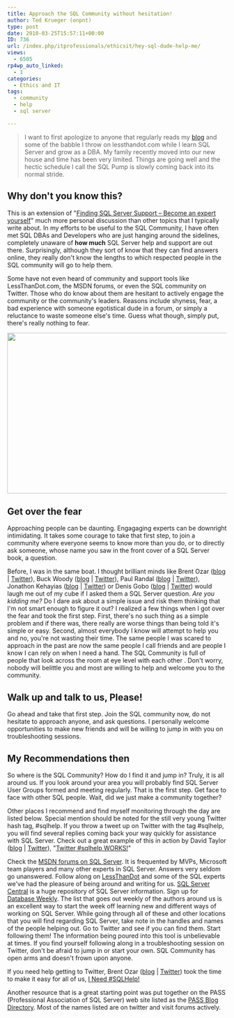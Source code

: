 ```yaml
---
title: Approach the SQL Community without hesitation!
author: Ted Krueger (onpnt)
type: post
date: 2010-03-25T15:57:11+00:00
ID: 736
url: /index.php/itprofessionals/ethicsit/hey-sql-dude-help-me/
views:
  - 6505
rp4wp_auto_linked:
  - 1
categories:
  - Ethics and IT
tags:
  - community
  - help
  - sql server

---
```

> I want to first apologize to anyone that regularly reads my [blog][1] and some of the babble I throw on lessthandot.com while I learn SQL Server and grow as a DBA. My family recently moved into our new house and time has been very limited. Things are going well and the hectic schedule I call the SQL Pump is slowly coming back into its normal stride.

## Why don't you know this?

This is an extension of "[Finding SQL Server Support – Become an expert yourself][2]" much more personal discussion than other topics that I typically write about. In my efforts to be useful to the SQL Community, I have often met SQL DBAs and Developers who are just hanging around the sidelines, completely unaware of **how much** SQL Server help and support are out there. Surprisingly, although they sort of know that they can find answers online, they really don't know the lengths to which respected people in the SQL community will go to help them. 

Some have not even heard of community and support tools like LessThanDot.com, the MSDN forums, or even the SQL community on Twitter. Those who do know about them are hesitant to actively engage the community or the community's leaders. Reasons include shyness, fear, a bad experience with someone egotistical dude in a forum, or simply a reluctance to waste someone else's time. Guess what though, simply put, there's really nothing to fear. 

<div class="image_block">
  <img src="/wp-content/uploads/blogs/ITProfessionals/community.jpg" alt="" title="" width="534" height="368" />
</div>

## Get over the fear

Approaching people can be daunting. Engagaging experts can be downright intimidating. It takes some courage to take that first step, to join a community where everyone seems to know more than you do, or to directly ask someone, whose name you saw in the front cover of a SQL Server book, a question.
  

  
Before, I was in the same boat. I thought brilliant minds like Brent Ozar ([blog][3] | [Twitter][4]), Buck Woody ([blog][5] | [Twitter][6]), Paul Randal ([blog][7] | [Twitter][8]), Jonathon Kehayias ([blog][9] | [Twitter][10]) or Denis Gobo ([blog][11] | [Twitter][12]) would laugh me out of my cube if I asked them a SQL Server question. _Are you kidding me?_ Do I dare ask about a simple issue and risk them thinking that I'm not smart enough to figure it out? I realized a few things when I got over the fear and took the first step. First, there's no such thing as a simple problem and if there was, there really are worse things than being told it's simple or easy. Second, almost everybody I know will attempt to help you and no, you're not wasting their time. The same people I was scared to approach in the past are now the same people I call friends and are people I know I can rely on when I need a hand. The SQL Community is full of people that look across the room at eye level with each other . Don't worry, nobody will belittle you and most are willing to help and welcome you to the community. 

## Walk up and talk to us, Please!

Go ahead and take that first step. Join the SQL community now, do not hesitate to approach anyone, and ask questions. I personally welcome opportunities to make new friends and will be willing to jump in with you on troubleshooting sessions. 



## My Recommendations then

So where is the SQL Community? How do I find it and jump in? Truly, it is all around us. If you look around your area you will probably find SQL Server User Groups formed and meeting regularly. That is the first step. Get face to face with other SQL people. Wait, did we just make a community together?
  
Other places I recommend and find myself monitoring through the day are listed below. Special mention should be noted for the still very young Twitter hash tag, #sqlhelp. If you throw a tweet up on Twitter with the tag #sqlhelp, you will find several replies coming back your way quickly for assistance with SQL Server. Check out a great example of this in action by David Taylor ([blog][13] | [Twitter][14]), "[Twitter #sqlhelp WORKS!][15]"

Check the [MSDN forums on SQL Server][16]. It is frequented by MVPs, Microsoft team players and many other experts in SQL Server. Answers very seldom go unanswered. Follow along on [LessThanDot][17] and some of the SQL experts we've had the pleasure of being around and writing for us. [SQL Server Central][18] is a huge repository of SQL Server information. Sign up for [Database Weekly][19]. The list that goes out weekly of the authors around us is an excellent way to start the week off learning new and different ways of working on SQL Server. While going through all of these and other locations that you will find regarding SQL Server, take note in the handles and names of the people helping out. Go to Twitter and see if you can find them. Start following them! The information being poured into this tool is unbelievable at times. If you find yourself following along in a troubleshooting session on Twitter, don't be afraid to jump in or start your own. SQL Community has open arms and doesn't frown upon anyone. 

If you need help getting to Twitter, Brent Ozar ([blog][3] | [Twitter][4]) took the time to make it easy for all of us, [I Need #SQLHelp!][20]

Another resource that is a great starting point was put together on the PASS (Professional Association of SQL Server) web site listed as the [PASS Blog Directory][21]. Most of the names listed are on twitter and visit forums actively.

 [1]: /index.php/All/?disp=authdir&author=68
 [2]: /index.php/ITProfessionals/EthicsIT/help-around-the-corner-for-sql
 [3]: http://www.brentozar.com/
 [4]: http://twitter.com/brento
 [5]: http://blogs.msdn.com/buckwoody/default.aspx
 [6]: http://twitter.com/buckwoody
 [7]: http://www.sqlskills.com/blogs/paul/
 [8]: http://twitter.com/paulrandal
 [9]: http://sqlblog.com/blogs/jonathan_kehayias/
 [10]: http://twitter.com/sqlsarg
 [11]: /index.php/All/?disp=authdir&author=4
 [12]: http://twitter.com/denisgobo
 [13]: http://dyfhid.wordpress.com/
 [14]: http://twitter.com/dyfhid
 [15]: http://dyfhid.wordpress.com/2010/01/07/twitter-sqlhelp-works/
 [16]: http://social.msdn.microsoft.com/Forums/en-US/category/sqlserver
 [17]: http://lessthandot.com/
 [18]: http://www.sqlservercentral.com/
 [19]: http://www.databaseweekly.com/
 [20]: http://www.brentozar.com/archive/2009/12/i-need-sqlhelp/
 [21]: http://www.sqlpass.org/Community/BlogDirectory.aspx